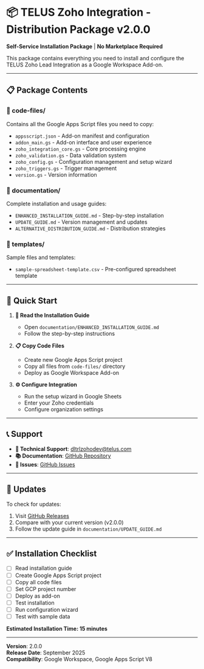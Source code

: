 # 📦 TELUS Zoho Integration - Distribution Package v2.0.0

**Self-Service Installation Package** | **No Marketplace Required**

This package contains everything you need to install and configure the TELUS Zoho Lead Integration as a Google Workspace Add-on.

---

## 📋 **Package Contents**

### **📁 code-files/**
Contains all the Google Apps Script files you need to copy:
- `appsscript.json` - Add-on manifest and configuration
- `addon_main.gs` - Add-on interface and user experience
- `zoho_integration_core.gs` - Core processing engine
- `zoho_validation.gs` - Data validation system
- `zoho_config.gs` - Configuration management and setup wizard
- `zoho_triggers.gs` - Trigger management
- `version.gs` - Version information

### **📁 documentation/**
Complete installation and usage guides:
- `ENHANCED_INSTALLATION_GUIDE.md` - Step-by-step installation
- `UPDATE_GUIDE.md` - Version management and updates
- `ALTERNATIVE_DISTRIBUTION_GUIDE.md` - Distribution strategies

### **📁 templates/**
Sample files and templates:
- `sample-spreadsheet-template.csv` - Pre-configured spreadsheet template

---

## 🚀 **Quick Start**

1. **📖 Read the Installation Guide**
   - Open `documentation/ENHANCED_INSTALLATION_GUIDE.md`
   - Follow the step-by-step instructions

2. **📋 Copy Code Files**
   - Create new Google Apps Script project
   - Copy all files from `code-files/` directory
   - Deploy as Google Workspace Add-on

3. **⚙️ Configure Integration**
   - Run the setup wizard in Google Sheets
   - Enter your Zoho credentials
   - Configure organization settings

---

## 📞 **Support**

- **📧 Technical Support**: dltrlzohodev@telus.com
- **📚 Documentation**: [GitHub Repository](https://github.com/AlessandroZ-TELUS/Zoho)
- **🐛 Issues**: [GitHub Issues](https://github.com/AlessandroZ-TELUS/Zoho/issues)

---

## 🔄 **Updates**

To check for updates:
1. Visit [GitHub Releases](https://github.com/AlessandroZ-TELUS/Zoho/releases)
2. Compare with your current version (v2.0.0)
3. Follow the update guide in `documentation/UPDATE_GUIDE.md`

---

## ✅ **Installation Checklist**

- [ ] Read installation guide
- [ ] Create Google Apps Script project
- [ ] Copy all code files
- [ ] Set GCP project number
- [ ] Deploy as add-on
- [ ] Test installation
- [ ] Run configuration wizard
- [ ] Test with sample data

**Estimated Installation Time: 15 minutes**

---

**Version**: 2.0.0  
**Release Date**: September 2025  
**Compatibility**: Google Workspace, Google Apps Script V8
